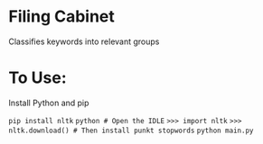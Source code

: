 Filing Cabinet
==============

Classifies keywords into relevant groups

# To Use:
Install Python and pip

`pip install nltk`
`python # Open the IDLE`
`>>> import nltk`
`>>> nltk.download() # Then install punkt stopwords`
`python main.py`
